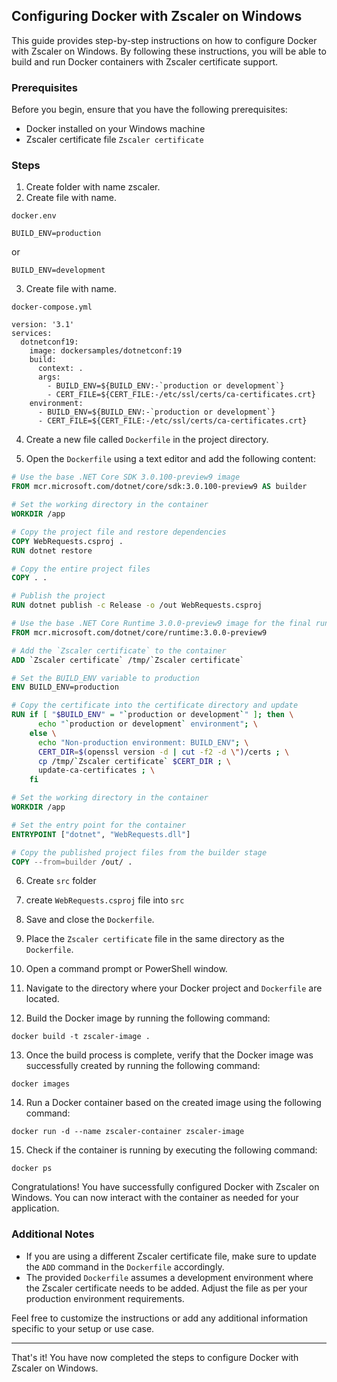 ## Configuring Docker with Zscaler on Windows

This guide provides step-by-step instructions on how to configure Docker with Zscaler on Windows. By following these instructions, you will be able to build and run Docker containers with Zscaler certificate support.

### Prerequisites

Before you begin, ensure that you have the following prerequisites:

- Docker installed on your Windows machine
- Zscaler certificate file `Zscaler certificate`

### Steps

1. Create folder with name zscaler.
2. Create file with name.
```shell
docker.env
```

```
BUILD_ENV=production
```
or
```
BUILD_ENV=development
```

3. Create file with name.
```shell
docker-compose.yml
```
````
version: '3.1'
services:
  dotnetconf19:
    image: dockersamples/dotnetconf:19
    build:
      context: .
      args:
        - BUILD_ENV=${BUILD_ENV:-`production or development`}
        - CERT_FILE=${CERT_FILE:-/etc/ssl/certs/ca-certificates.crt}
    environment:
      - BUILD_ENV=${BUILD_ENV:-`production or development`}
      - CERT_FILE=${CERT_FILE:-/etc/ssl/certs/ca-certificates.crt}

````
   
4. Create a new file called `Dockerfile` in the project directory.

5. Open the `Dockerfile` using a text editor and add the following content:

```Dockerfile
# Use the base .NET Core SDK 3.0.100-preview9 image
FROM mcr.microsoft.com/dotnet/core/sdk:3.0.100-preview9 AS builder

# Set the working directory in the container
WORKDIR /app

# Copy the project file and restore dependencies
COPY WebRequests.csproj .
RUN dotnet restore

# Copy the entire project files
COPY . .

# Publish the project
RUN dotnet publish -c Release -o /out WebRequests.csproj

# Use the base .NET Core Runtime 3.0.0-preview9 image for the final runtime image
FROM mcr.microsoft.com/dotnet/core/runtime:3.0.0-preview9

# Add the `Zscaler certificate` to the container
ADD `Zscaler certificate` /tmp/`Zscaler certificate`

# Set the BUILD_ENV variable to production
ENV BUILD_ENV=production

# Copy the certificate into the certificate directory and update
RUN if [ "$BUILD_ENV" = "`production or development`" ]; then \
      echo "`production or development` environment"; \
    else \
      echo "Non-production environment: BUILD_ENV"; \
      CERT_DIR=$(openssl version -d | cut -f2 -d \")/certs ; \
      cp /tmp/`Zscaler certificate` $CERT_DIR ; \
      update-ca-certificates ; \
    fi

# Set the working directory in the container
WORKDIR /app

# Set the entry point for the container
ENTRYPOINT ["dotnet", "WebRequests.dll"]

# Copy the published project files from the builder stage
COPY --from=builder /out/ .
```
6. Create `src` folder

7. create `WebRequests.csproj` file into `src`

8. Save and close the `Dockerfile`.

9. Place the `Zscaler certificate` file in the same directory as the `Dockerfile`.

10. Open a command prompt or PowerShell window.

11. Navigate to the directory where your Docker project and `Dockerfile` are located.

12. Build the Docker image by running the following command:

```shell
docker build -t zscaler-image .
```

13. Once the build process is complete, verify that the Docker image was successfully created by running the following command:

```shell
docker images
```

14. Run a Docker container based on the created image using the following command:

```shell
docker run -d --name zscaler-container zscaler-image
```

15. Check if the container is running by executing the following command:

```shell
docker ps
```

Congratulations! You have successfully configured Docker with Zscaler on Windows. You can now interact with the container as needed for your application.

### Additional Notes

- If you are using a different Zscaler certificate file, make sure to update the `ADD` command in the `Dockerfile` accordingly.
- The provided `Dockerfile` assumes a development environment where the Zscaler certificate needs to be added. Adjust the file as per your production environment requirements.

Feel free to customize the instructions or add any additional information specific to your setup or use case.

---

That's it! You have now completed the steps to configure Docker with Zscaler on Windows.
